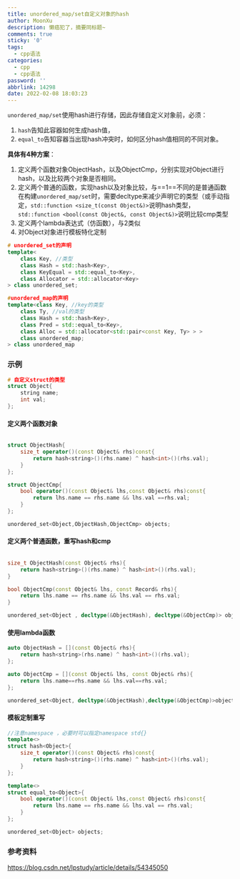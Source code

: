 ```yaml
---
title: unordered_map/set自定义对象的hash
author: MoonXu
description: 懒癌犯了，摘要同标题~
comments: true
sticky: '0'
tags:
  - cpp语法
categories:
  - cpp
  - cpp语法
password: ''
abbrlink: 14298
date: 2022-02-08 18:03:23
---
```


`unordered_map/set`使用hash进行存储，因此存储自定义对象前，必须：

1. `hash`告知此容器如何生成hash值，
2. `equal_to`告知容器当出现hash冲突时，如何区分hash值相同的不同对象。

**具体有4种方案**：

1. 定义两个函数对象ObjectHash，以及ObjectCmp，分别实现对Object进行hash，以及比较两个对象是否相同。
2. 定义两个普通的函数，实现hash以及对象比较，与==1==不同的是普通函数在构建`unordered_map/set`时，需要decltype来减少声明它的类型（或手动指定，`std::function <size_t(const Object&)>`说明hash类型，`std::function <bool(const Object&, const Object&)>`说明比较cmp类型
3. 定义两个lambda表达式（仿函数），与2类似
4. 对Object对象进行模板特化定制

```cpp
# unordered_set的声明
template<
    class Key, //类型
    class Hash = std::hash<Key>,
    class KeyEqual = std::equal_to<Key>,
    class Allocator = std::allocator<Key>
> class unordered_set;

#unordered_map的声明
template<class Key, //key的类型
    class Ty, //val的类型
    class Hash = std::hash<Key>,
    class Pred = std::equal_to<Key>,
    class Alloc = std::allocator<std::pair<const Key, Ty> > >
    class unordered_map;
> class unordered_map
```



### 示例

```cpp
# 自定义struct的类型
struct Object{
    string name;
    int val;
};
```

#### 定义两个函数对象

```cpp

struct ObjectHash{
	size_t operator()(const Object& rhs)const{
        return hash<string>()(rhs.name) ^ hash<int>()(rhs.val);
    }
};

struct ObjectCmp{
    bool operator()(const Object& lhs,const Object& rhs)const{
        return lhs.name == rhs.name && lhs.val ==rhs.val;
    }
};

unordered_set<Object,ObjectHash,ObjectCmp> objects;
```

#### 定义两个普通函数，重写hash和cmp

```cpp

size_t ObjectHash(const Object& rhs){
    return hash<string>()(rhs.name) ^ hash<int>()(rhs.val);
}

bool ObjectCmp(const Object& lhs, const Record& rhs){
    return lhs.name == rhs.name && lhs.val == rhs.val;
}

unordered_set<Object , decltype(&ObjectHash), decltype(&ObjectCmp)> objects(0,ObjectHash,ObjectCmp);
```

#### 使用lambda函数

```cpp
auto ObjectHash = [](const Object& rhs){
    return hash<string>(rhs.name) ^ hash<int>()(rhs.val);
};

auto ObjectCmp = [](const Object& lhs, const Object& rhs){
    return lhs.name==rhs.name && lhs.val==rhs.val;
};

unordered_set<Object, decltype(&ObjectHash),decltype(&ObjectCmp)>object(0,ObjectHash,ObjectCmp);
```

#### 模板定制重写

```cpp
//注意namespace ，必要时可以指定namespace std{}
template<>
struct hash<Object>{
    size_t operator()(const Object& rhs)const{
		return hash<string>()(rhs.name) ^ hash<int>()(rhs.val);
    }
};

template<>
struct equal_to<Object>{
    bool operator()(const Object& lhs,const Object& rhs)const{
		return lhs.name == rhs.name && lhs.val == rhs.val;
    }
};

unordered_set<Object> objects;
```





### 参考资料

https://blog.csdn.net/lpstudy/article/details/54345050